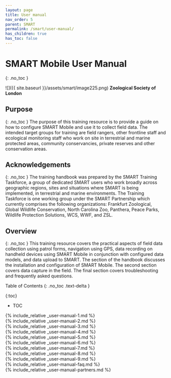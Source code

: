 ```yaml
---
layout: page
title: User manual
nav_order: 5
parent: SMART
permalink: /smart/user-manual/
has_children: true
has_toc: false
---
```

SMART Mobile User Manual
========================
{: .no_toc }

![]({{ site.baseurl }}/assets/smart/image225.png)
**Zoological Society of London**

Purpose
-------
{: .no_toc }
The purpose of this training resource is to provide a guide on how to configure SMART Mobile and use it to collect field data. The intended target groups for training are field rangers, other frontline staff and ecological monitoring staff who work on site in terrestrial and marine protected areas, community conservancies, private reserves and other conservation areas.

Acknowledgements
----------------
{: .no_toc }
The training handbook was prepared by the SMART Training Taskforce, a group of dedicated SMART users who work broadly across geographic regions, sites and situations where SMART is being implemented, in terrestrial and marine environments. The Training Taskforce is one working group under the SMART Partnership which currently comprises the following organizations: Frankfurt Zoological, Global Wildlife Conservation, North Carolina Zoo, Panthera, Peace Parks, Wildlife Protection Solutions, WCS, WWF, and ZSL.

Overview
--------
{: .no_toc }
This training resource covers the practical aspects of field data collection using patrol forms, navigation using GPS, data recording on handheld devices using SMART Mobile in conjunction with configured data models, and data upload to SMART. The section of the handbook discusses the installation and configuration of SMART Mobile. The second section covers data capture in the field. The final section covers troubleshooting and frequently asked questions.

<div style="page-break-after: always;"></div>

Table of Contents
{: .no_toc .text-delta }

{:toc}
- TOC

<div style="page-break-after: always;"></div>
{% include_relative _user-manual-1.md %}

<div style="page-break-after: always;"></div>
{% include_relative _user-manual-2.md %}

<div style="page-break-after: always;"></div>
{% include_relative _user-manual-3.md %}

<div style="page-break-after: always;"></div>
{% include_relative _user-manual-4.md %}

<div style="page-break-after: always;"></div>
{% include_relative _user-manual-5.md %} 

<div style="page-break-after: always;"></div>
{% include_relative _user-manual-6.md %} 

<div style="page-break-after: always;"></div>
{% include_relative _user-manual-7.md %}

<div style="page-break-after: always;"></div>
{% include_relative _user-manual-8.md %}

<div style="page-break-after: always;"></div>
{% include_relative _user-manual-9.md %}

<div style="page-break-after: always;"></div>
{% include_relative _user-manual-faq.md %}

<div style="page-break-after: always;"></div>
{% include_relative _user-manual-partners.md %}
